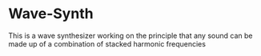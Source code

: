 # Wave-Synth

This is a wave synthesizer working on the principle that any sound can be made up of a combination of stacked harmonic frequencies